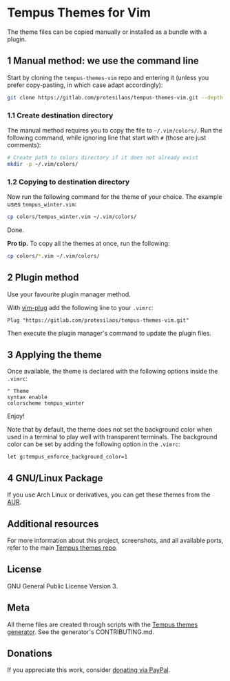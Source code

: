 # Tempus Themes for Vim

The theme files can be copied manually or installed as a bundle with a
plugin.

## 1 Manual method: we use the command line

Start by cloning the `tempus-themes-vim` repo and entering it (unless
you prefer copy-pasting, in which case adapt accordingly):

```sh
git clone https://gitlab.com/protesilaos/tempus-themes-vim.git --depth 1 && cd tempus-themes-vim
```

### 1.1 Create destination directory

The manual method requires you to copy the file to `~/.vim/colors/`.
Run the following command, while ignoring line that start with `#`
(those are just comments):

```sh
# Create path to colors directory if it does not already exist
mkdir -p ~/.vim/colors/
```

### 1.2 Copying to destination directory

Now run the following command for the theme of your choice.  The example
uses `tempus_winter.vim`:

```sh
cp colors/tempus_winter.vim ~/.vim/colors/
```

Done.

**Pro tip.** To copy all the themes at once, run the following:

```sh
cp colors/*.vim ~/.vim/colors/
```

## 2 Plugin method

Use your favourite plugin manager method.

With [vim-plug](https://github.com/junegunn/vim-plug) add the following
line to your `.vimrc`:

```vim
Plug "https://gitlab.com/protesilaos/tempus-themes-vim.git"
```

Then execute the plugin manager's command to update the plugin files.

## 3 Applying the theme

Once available, the theme is declared with the following options inside
the `.vimrc`:

```vim
" Theme
syntax enable
colorscheme tempus_winter
```

Enjoy!

Note that by default, the theme does not set the background color when
used in a terminal to play well with transparent terminals.  The
background color can be set by adding the following option in the
`.vimrc`:

```vim
let g:tempus_enforce_background_color=1
```

## 4 GNU/Linux Package

If you use Arch Linux or derivatives, you can get these themes from the
[AUR](https://aur.archlinux.org/packages/tempus-themes-vim-git/).

## Additional resources

For more information about this project, screenshots, and all available
ports, refer to the main [Tempus themes
repo](https://gitlab.com/protesilaos/tempus-themes).

## License

GNU General Public License Version 3.

## Meta

All theme files are created through scripts with the [Tempus themes
generator](https://gitlab.com/protesilaos/tempus-themes-generator). See
the generator's CONTRIBUTING.md.

## Donations

If you appreciate this work, consider [donating via
PayPal](https://www.paypal.me/protesilaos).
